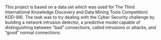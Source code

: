 This project is based on a data set which was used for The Third International Knowledge Discovery and Data Mining Tools Competition( KDD-99).
The task was to try dealing with the Cyber Security challenge by building a network intrusion detector, a predictive model capable of distinguishing between “bad” connections, called intrusions or attacks, and “good” normal connections.

